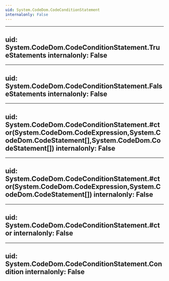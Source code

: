 ```yaml
---
uid: System.CodeDom.CodeConditionStatement
internalonly: False
---
```


---
uid: System.CodeDom.CodeConditionStatement.TrueStatements
internalonly: False
---

---
uid: System.CodeDom.CodeConditionStatement.FalseStatements
internalonly: False
---

---
uid: System.CodeDom.CodeConditionStatement.#ctor(System.CodeDom.CodeExpression,System.CodeDom.CodeStatement[],System.CodeDom.CodeStatement[])
internalonly: False
---

---
uid: System.CodeDom.CodeConditionStatement.#ctor(System.CodeDom.CodeExpression,System.CodeDom.CodeStatement[])
internalonly: False
---

---
uid: System.CodeDom.CodeConditionStatement.#ctor
internalonly: False
---

---
uid: System.CodeDom.CodeConditionStatement.Condition
internalonly: False
---
